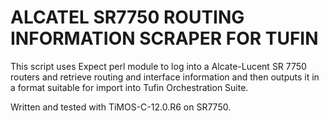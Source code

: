 # ALCATEL SR7750 ROUTING INFORMATION SCRAPER FOR TUFIN

This script uses Expect perl module to log into a Alcate-Lucent SR 7750
routers and retrieve routing and interface information and then outputs
it in a format suitable for import into Tufin Orchestration Suite.

Written and tested with TiMOS-C-12.0.R6 on SR7750.
